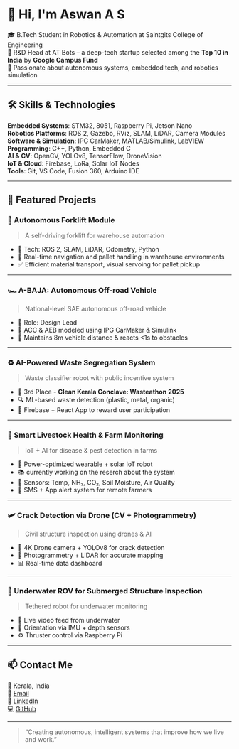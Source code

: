 # 👋 Hi, I'm Aswan A S

🎓 B.Tech Student in Robotics & Automation at Saintgits College of Engineering  
🔬 R&D Head at AT Bots – a deep-tech startup selected among the **Top 10 in India** by **Google Campus Fund**  
🚀 Passionate about autonomous systems, embedded tech, and robotics simulation

---

## 🛠️ Skills & Technologies

**Embedded Systems**: STM32, 8051, Raspberry Pi, Jetson Nano  
**Robotics Platforms**: ROS 2, Gazebo, RViz, SLAM, LiDAR, Camera Modules  
**Software & Simulation**: IPG CarMaker, MATLAB/Simulink, LabVIEW  
**Programming**: C++, Python, Embedded C  
**AI & CV**: OpenCV, YOLOv8, TensorFlow, DroneVision  
**IoT & Cloud**: Firebase, LoRa, Solar IoT Nodes  
**Tools**: Git, VS Code, Fusion 360, Arduino IDE

---

## 📌 Featured Projects

### 🚜 Autonomous Forklift Module
> A self-driving forklift for warehouse automation

- 🔧 Tech: ROS 2, SLAM, LiDAR, Odometry, Python  
- 🔁 Real-time navigation and pallet handling in warehouse environments  
- ✅ Efficient material transport, visual servoing for pallet pickup  

---

### 🏎️ A-BAJA: Autonomous Off-road Vehicle
> National-level SAE autonomous off-road vehicle

- 💼 Role: Design Lead  
- 🧠 ACC & AEB modeled using IPG CarMaker & Simulink  
- 📏 Maintains 8m vehicle distance & reacts <1s to obstacles  

---

### ♻️ AI-Powered Waste Segregation System
> Waste classifier robot with public incentive system

- 🥉 3rd Place - **Clean Kerala Conclave: Wasteathon 2025**  
- 🔍 ML-based waste detection (plastic, metal, organic)  
- 📲 Firebase + React App to reward user participation  

---

### 🐄 Smart Livestock Health & Farm Monitoring
> IoT + AI for disease & pest detection in farms

- 🔋 Power-optimized wearable + solar IoT robot
- 📚 currently working on the reserch about the system 
- 🌿 Sensors: Temp, NH₃, CO₂, Soil Moisture, Air Quality  
- 📡 SMS + App alert system for remote farmers  

---

### 🛩️ Crack Detection via Drone (CV + Photogrammetry)
> Civil structure inspection using drones & AI

- 📸 4K Drone camera + YOLOv8 for crack detection  
- 📐 Photogrammetry + LiDAR for accurate mapping  
- 📊 Real-time data dashboard  

---

### 🌊 Underwater ROV for Submerged Structure Inspection
> Tethered robot for underwater monitoring

- 🚤 Live video feed from underwater  
- 🎯 Orientation via IMU + depth sensors  
- ⚙️ Thruster control via Raspberry Pi  

---

## 📫 Contact Me

📍 Kerala, India  
📧 [Email](mailto:aswanas393@gmail.com)  
🔗 [LinkedIn](https://linkedin.com/in/aswanas)  
💻 [GitHub](https://github.com/aswananil)

---

> “Creating autonomous, intelligent systems that improve how we live and work.”
